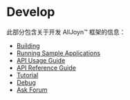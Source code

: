 # Develop

此部分包含关于开发 AllJoyn&trade; 框架的信息：

* [Building][build]
* [Running Sample Applications][sample-apps]
* [API Usage Guide][user-guide]
* [API Reference Guide][ref-guide]
* [Tutorial][tutorial]
* [Debug][debug]
* [Ask Forum][ask]

[build]: /develop/building
[sample-apps]: /develop/run-sample-apps
[user-guide]: /develop/api-guide
[ref-guide]: /develop/api-reference
[tutorial]: /develop/tutorial
[debug]: /develop/debug
[ask]: /develop/ask
